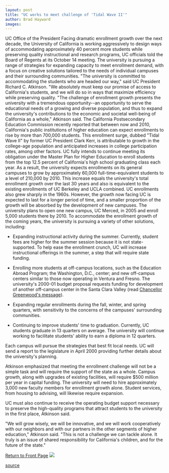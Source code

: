 ```yaml
---
layout: post
title: "UC works to meet challenge of 'Tidal Wave II'"
author: Brad Hayward
images:
---
```


UC Office of the President Facing dramatic enrollment growth over the next decade, the University of California is working aggressively to design ways of accommodating approximately 40 percent more students while preserving quality instructional and research programs, UC officials told the Board of Regents at its October 14 meeting. The university is pursuing a range of strategies for expanding capacity to meet enrollment demand, with a focus on creative solutions tailored to the needs of individual campuses and their surrounding communities. "The university is committed to accommodating the students who are headed our way," said UC President Richard C. Atkinson. "We absolutely must keep our promise of access to California's students, and we will do so in ways that maximize efficiency while preserving quality. "The challenge of enrollment growth presents the university with a tremendous opportunity--an opportunity to serve the educational needs of a growing and diverse population, and thus to expand the university's contributions to the economic and societal well-being of California as a whole," Atkinson said. The California Postsecondary Education Commission recently reported that between now and 2010, California's public institutions of higher education can expect enrollments to rise by more than 700,000 students. This enrollment surge, dubbed "Tidal Wave II" by former UC President Clark Kerr, is attributable to growth in the college-age population and anticipated increases in college participation rates, among other factors. UC fully intends to continue meeting its obligation under the Master Plan for Higher Education to enroll students from the top 12.5 percent of California's high school graduating class each year. As a result, the university expects enrollments on its general campuses to grow by approximately 60,000 full-time-equivalent students to a level of 210,000 by 2010. This increase equals the university's total enrollment growth over the last 30 years and also is equivalent to the existing enrollments of UC Berkeley and UCLA combined. UC enrollments also grew sharply in the 1960s. However, the growth now facing UC is expected to last for a longer period of time, and a smaller proportion of the growth will be absorbed by the development of new campuses. The university plans to open one new campus, UC Merced, in 2005 and enroll 5,000 students there by 2010. To accommodate the enrollment growth of the coming years, the university is pursuing a variety of other solutions, including:

* Expanding instructional activity during the summer. Currently, student fees are higher for the summer session because it is not state-supported. To help ease the enrollment crunch, UC will increase instructional offerings in the summer, a step that will require state funding.  
  

* Enrolling more students at off-campus locations, such as the Education Abroad Program; the Washington, D.C., center; and new off-campus centers similar to those now operating in Ventura and Fresno. The university's 2000-01 budget proposal requests funding for development of another off-campus center in the Santa Clara Valley (read [Chancellor Greenwood's message][1]).  
  

* Expanding regular enrollments during the fall, winter, and spring quarters, with sensitivity to the concerns of the campuses' surrounding communities.  
  

* Continuing to improve students' time to graduation. Currently, UC students graduate in 13 quarters on average. The university will continue working to facilitate students' ability to earn a diploma in 12 quarters.

Each campus will pursue the strategies that best fit local needs. UC will send a report to the legislature in April 2000 providing further details about the university's planning.  
  
Atkinson emphasized that meeting the enrollment challenge will not be a simple task and will require the support of the state as a whole. Campus growth, along with upgrades of existing facilities, will require $500 million per year in capital funding. The university will need to hire approximately 3,000 new faculty members for enrollment growth alone. Student services, from housing to advising, will likewise require expansion.  
  
UC must also continue to receive the operating budget support necessary to preserve the high-quality programs that attract students to the university in the first place, Atkinson said.  
  
"We will grow wisely, we will be innovative, and we will work cooperatively with our neighbors and with our partners in the other segments of higher education," Atkinson said. "This is not a challenge we can tackle alone. It truly is an issue of shared responsibility for California's children, and for the future of the state."

[Return to Front Page][2] ![ ][3]

[1]: http://www.ucsc.edu/news_events/messages/99-00/mrc.10-14.htm
[2]: ../../index.html
[3]: ../../images/trans.gif

[source](http://www1.ucsc.edu/currents/99-00/10-18/ucop.tidal.html "Permalink to ucop")
